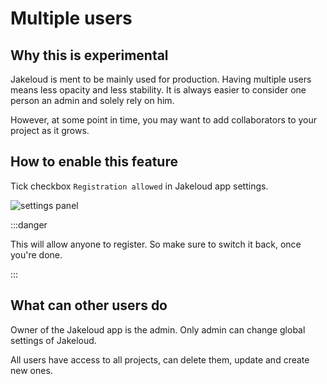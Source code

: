 # Multiple users

## Why this is experimental

Jakeloud is ment to be mainly used for production.
Having multiple users means less opacity and less stability.
It is always easier to consider one person an admin and solely rely on him.

However, at some point in time, you may want to add collaborators to your project as it grows.

## How to enable this feature

Tick checkbox `Registration allowed` in Jakeloud app settings.

![settings panel](/img/settings-panel.png)

:::danger

This will allow anyone to register. So make sure to switch it back, once you're done.

:::

## What can other users do

Owner of the Jakeloud app is the admin. Only admin can change global settings of Jakeloud.

All users have access to all projects, can delete them, update and create new ones.